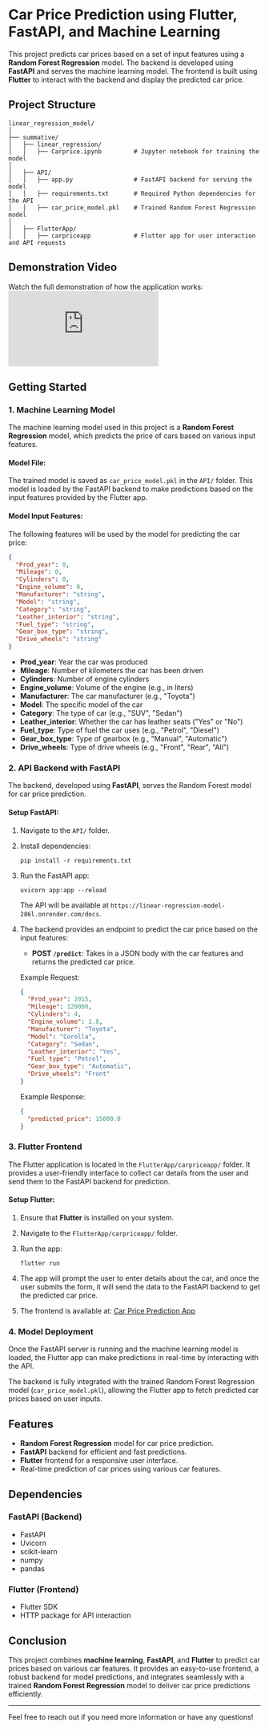 
# Car Price Prediction using Flutter, FastAPI, and Machine Learning

This project predicts car prices based on a set of input features using a **Random Forest Regression** model. The backend is developed using **FastAPI** and serves the machine learning model. The frontend is built using **Flutter** to interact with the backend and display the predicted car price.

## Project Structure

```
linear_regression_model/
│
├── summative/
│   ├── linear_regression/
│   │   ├── Carprice.ipynb         # Jupyter notebook for training the model 
│
│   ├── API/
│   │   ├── app.py                 # FastAPI backend for serving the model
│   │   ├── requirements.txt       # Required Python dependencies for the API
│   │   ├── car_price_model.pkl    # Trained Random Forest Regression model
│
│   ├── FlutterApp/
│   │   ├── carpriceapp            # Flutter app for user interaction and API requests
```

## Demonstration Video

Watch the full demonstration of how the application works:  
[![Car Price Prediction Demo](https://pngtree.com/freepng/play-video-icon-graphic-design-template-vector_3990515.html)](https://vimeo.com/1032811199?share=copy)


## Getting Started

### 1. **Machine Learning Model**

The machine learning model used in this project is a **Random Forest Regression** model, which predicts the price of cars based on various input features.

#### Model File:
The trained model is saved as `car_price_model.pkl` in the `API/` folder. This model is loaded by the FastAPI backend to make predictions based on the input features provided by the Flutter app.

#### Model Input Features:

The following features will be used by the model for predicting the car price:

```json
{
  "Prod_year": 0,
  "Mileage": 0,
  "Cylinders": 0,
  "Engine_volume": 0,
  "Manufacturer": "string",
  "Model": "string",
  "Category": "string",
  "Leather_interior": "string",
  "Fuel_type": "string",
  "Gear_box_type": "string",
  "Drive_wheels": "string"
}
```

- **Prod_year**: Year the car was produced
- **Mileage**: Number of kilometers the car has been driven
- **Cylinders**: Number of engine cylinders
- **Engine_volume**: Volume of the engine (e.g., in liters)
- **Manufacturer**: The car manufacturer (e.g., "Toyota")
- **Model**: The specific model of the car
- **Category**: The type of car (e.g., "SUV", "Sedan")
- **Leather_interior**: Whether the car has leather seats ("Yes" or "No")
- **Fuel_type**: Type of fuel the car uses (e.g., "Petrol", "Diesel")
- **Gear_box_type**: Type of gearbox (e.g., "Manual", "Automatic")
- **Drive_wheels**: Type of drive wheels (e.g., "Front", "Rear", "All")

### 2. **API Backend with FastAPI**

The backend, developed using **FastAPI**, serves the Random Forest model for car price prediction.

#### Setup FastAPI:

1. Navigate to the `API/` folder.
2. Install dependencies:

   ```
   pip install -r requirements.txt
   ```

3. Run the FastAPI app:

   ```
   uvicorn app:app --reload
   ```

   The API will be available at `https://linear-regression-model-286l.onrender.com/docs`.

4. The backend provides an endpoint to predict the car price based on the input features:

   - **POST `/predict`**: Takes in a JSON body with the car features and returns the predicted car price.

   Example Request:

   ```json
   {
     "Prod_year": 2015,
     "Mileage": 120000,
     "Cylinders": 4,
     "Engine_volume": 1.8,
     "Manufacturer": "Toyota",
     "Model": "Corolla",
     "Category": "Sedan",
     "Leather_interior": "Yes",
     "Fuel_type": "Petrol",
     "Gear_box_type": "Automatic",
     "Drive_wheels": "Front"
   }
   ```

   Example Response:

   ```json
   {
     "predicted_price": 15000.0
   }
   ```

### 3. **Flutter Frontend**

The Flutter application is located in the `FlutterApp/carpriceapp/` folder. It provides a user-friendly interface to collect car details from the user and send them to the FastAPI backend for prediction.

#### Setup Flutter:

1. Ensure that **Flutter** is installed on your system.
2. Navigate to the `FlutterApp/carpriceapp/` folder.
3. Run the app:

   ```
   flutter run
   ```

4. The app will prompt the user to enter details about the car, and once the user submits the form, it will send the data to the FastAPI backend to get the predicted car price.

5. The frontend is available at: [Car Price Prediction App](https://carpriceprediction-699d6.web.app/)

### 4. **Model Deployment**

Once the FastAPI server is running and the machine learning model is loaded, the Flutter app can make predictions in real-time by interacting with the API.

The backend is fully integrated with the trained Random Forest Regression model (`car_price_model.pkl`), allowing the Flutter app to fetch predicted car prices based on user inputs.

## Features

- **Random Forest Regression** model for car price prediction.
- **FastAPI** backend for efficient and fast predictions.
- **Flutter** frontend for a responsive user interface.
- Real-time prediction of car prices using various car features.

## Dependencies

### FastAPI (Backend)
- FastAPI
- Uvicorn
- scikit-learn
- numpy
- pandas

### Flutter (Frontend)
- Flutter SDK
- HTTP package for API interaction

## Conclusion

This project combines **machine learning**, **FastAPI**, and **Flutter** to predict car prices based on various car features. It provides an easy-to-use frontend, a robust backend for model predictions, and integrates seamlessly with a trained **Random Forest Regression** model to deliver car price predictions efficiently.

---

Feel free to reach out if you need more information or have any questions!
